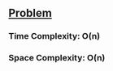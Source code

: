 ## [Problem](https://leetcode.com/problems/palindrome-linked-list/)

### Time Complexity: O(n)
### Space Complexity: O(n)